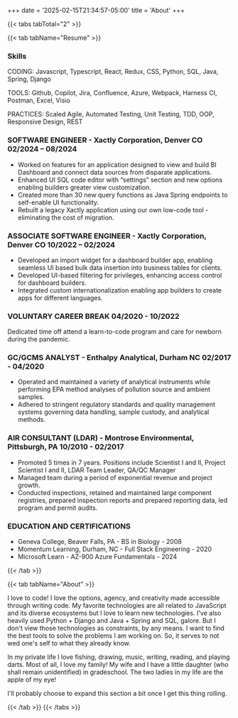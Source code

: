 +++
date = '2025-02-15T21:34:57-05:00'
title = 'About'
+++

{{< tabs tabTotal="2" >}}

{{< tab tabName="Resume" >}}

<h3>Skills</h3>

  <p><span class="bold">CODING:</span> Javascript, Typescript, React, Redux, CSS, Python, SQL, Java, Spring, Django </p>
  <p><span class="bold">TOOLS:</span> Github, Copilot, Jira, Confluence, Azure, Webpack, Harness CI, Postman, Excel, Visio </p>
  <p><span class="bold">PRACTICES:</span> Scaled Agile, Automated Testing, Unit Testing, TDD, OOP, Responsive Design, REST </p>

<h3>SOFTWARE ENGINEER - Xactly Corporation, Denver CO 02/2024 – 08/2024</h3>
<ul>
  <li>Worked on features for an application designed to view and build BI Dashboard and connect data sources from disparate applications. </li>
  <li>Enhanced UI SQL code editor with “settings” section and new options enabling builders greater view customization. </li>
  <li>Created more than 30 new query functions as Java Spring endpoints to self-enable UI functionality. </li>
  <li>Rebuilt a legacy Xactly application using our own low-code tool - eliminating the cost of migration. </li>
</ul>
<h3>ASSOCIATE SOFTWARE ENGINEER - Xactly Corporation, Denver CO 10/2022 – 02/2024</h3>
<ul>
  <li>Developed an import widget for a dashboard builder app, enabling seamless UI based bulk data insertion into business tables for clients. </li>
  <li>Developed UI-based filtering for privileges, enhancing access control for dashboard builders. </li>
  <li>Integrated custom internationalization enabling app builders to create apps for different languages. </li>
</ul>
<h3>VOLUNTARY CAREER BREAK 04/2020 - 10/2022</h3>

Dedicated time off attend a learn-to-code program and care for newborn during the pandemic.

<h3>GC/GCMS ANALYST - Enthalpy Analytical, Durham NC 02/2017 - 04/2020 </h3>
<ul>
  <li>Operated and maintained a variety of analytical instruments while performing EPA method analyses of pollution source and ambient samples.</li>
  <li>Adhered to stringent regulatory standards and quality management systems governing data handling, sample custody, and analytical methods.</li>
</ul>
<h3>AIR CONSULTANT (LDAR) - Montrose Environmental, Pittsburgh, PA 10/2010 - 02/2017 </h3>
<ul>
  <li>Promoted 5 times in 7 years. Positions include Scientist I and II, Project Scientist I and II, LDAR Team Leader, QA/QC Manager</li>
  <li>Managed team during a period of exponential revenue and project growth.</li>
  <li>Conducted inspections, retained and maintained large component registries, prepared inspection reports and prepared reporting data, led program and permit audits.</li>
</ul>
<h3>EDUCATION AND CERTIFICATIONS </h3>
<ul>
  <li>Geneva College, Beaver Falls, PA - BS in Biology - 2008 </li>
  <li>Momentum Learning, Durham, NC - Full Stack Engineering - 2020 </li>
  <li>Microsoft Learn - AZ-900 Azure Fundamentals - 2024 </li>
</ul>
{{< /tab >}}

{{< tab tabName="About" >}}

  <p>I love to code! I love the options, agency, and creativity made accessible through writing code. My favorite technologies are all related to JavaScript and its diverse ecosystems but I love to learn new technologies. I've also heavily used Python + Django and Java + Spring and SQL, galore. But I don't view those technologies as constraints, by any means. I want to find the best tools to solve the problems I am working on. So, it serves to not wed one's self to what they already know.</p>
  <p>
   In my private life I love fishing, drawing, music, writing, reading, and playing darts. Most of all, I love my family! My wife and I have a little daughter (who shall remain unidentified) in gradeschool. The two ladies in my life are the apple of my eye!</p>

  <p>I'll probably choose to expand this section a bit once I get this thing rolling.</p>

{{< /tab >}}
{{< /tabs >}}
